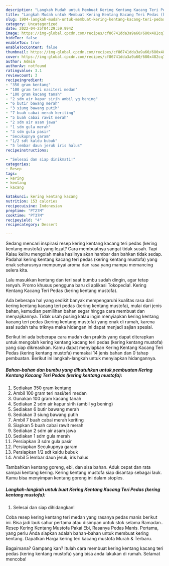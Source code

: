 ```yaml
---
description: "Langkah Mudah untuk Membuat Kering Kentang Kacang Teri Pedas (kering kentang mustofa) yang Enak Banget, Buat Buka Puasa Lezat"
title: "Langkah Mudah untuk Membuat Kering Kentang Kacang Teri Pedas (kering kentang mustofa) yang Enak Banget, Buat Buka Puasa Lezat"
slug: 1904-langkah-mudah-untuk-membuat-kering-kentang-kacang-teri-pedas-kering-kentang-mustofa-yang-enak-banget-buat-buka-puasa-lezat
category: Uncategorized
date: 2022-04-25T04:29:59.994Z
image: https://img-global.cpcdn.com/recipes/cf86741dda3a9a60/680x482cq70/kering-kentang-kacang-teri-pedas-kering-kentang-mustofa-foto-resep-utama.jpg
hideToc: false
enableToc: true
enableTocContent: false
thumbnail: https://img-global.cpcdn.com/recipes/cf86741dda3a9a60/680x482cq70/kering-kentang-kacang-teri-pedas-kering-kentang-mustofa-foto-resep-utama.jpg
cover: https://img-global.cpcdn.com/recipes/cf86741dda3a9a60/680x482cq70/kering-kentang-kacang-teri-pedas-kering-kentang-mustofa-foto-resep-utama.jpg
author: Admin
authorAv: notfound
ratingvalue: 3.1
reviewcount: 3
recipeingredient:
- "350 gram kentang"
- "100 gram teri nasiteri medan"
- "100 gram kacang tanah"
- "2 sdm air kapur sirih ambil yg bening"
- "6 butir bawang merah"
- "3 siung bawang putih"
- "7 buah cabai merah keriting"
- "5 buah cabai rawit merah"
- "2 sdm air asam jawa"
- "1 sdm gula merah"
- "3 sdm gula pasir"
- "Secukupnya garam"
- "1/2 sdt kaldu bubuk"
- "5 lembar daun jeruk iris halus"
recipeinstructions:

- "Selesai dan siap dinikmati!"
categories:
- Resep
tags:
- kering
- kentang
- kacang

katakunci: kering kentang kacang 
nutrition: 153 calories
recipecuisine: Indonesian
preptime: "PT27M"
cooktime: "PT37M"
recipeyield: "4"
recipecategory: Dessert

---
```



Sedang mencari inspirasi resep kering kentang kacang teri pedas (kering kentang mustofa) yang lezat? Cara membuatnya sangat tidak susah. Tapi Kalau keliru mengolah maka hasilnya akan hambar dan bahkan tidak sedap. Padahal kering kentang kacang teri pedas (kering kentang mustofa) yang enak seharusnya mempunyai aroma dan rasa yang mampu memancing selera kita.


Lalu masukkan kentang dan teri saat bumbu sudah dingin, agar tetap renyah. Promo khusus pengguna baru di aplikasi Tokopedia!. Kering Kentang Kacang Teri Pedas (kering kentang mustofa).

Ada beberapa hal yang sedikit banyak mempengaruhi kualitas rasa dari kering kentang kacang teri pedas (kering kentang mustofa), mulai dari jenis bahan, kemudian pemilihan bahan segar hingga cara membuat dan menyajikannya. Tidak usah pusing kalau ingin menyiapkan kering kentang kacang teri pedas (kering kentang mustofa) yang enak di rumah, karena asal sudah tahu triknya maka hidangan ini dapat menjadi sajian spesial.


Berikut ini ada beberapa cara mudah dan praktis yang dapat diterapkan untuk mengolah kering kentang kacang teri pedas (kering kentang mustofa) yang siap dikreasikan. Kamu dapat menyiapkan Kering Kentang Kacang Teri Pedas (kering kentang mustofa) memakai 14 jenis bahan dan 0 tahap pembuatan. Berikut ini langkah-langkah untuk menyiapkan hidangannya.

<!--inarticleads1-->

##### Bahan-bahan dan bumbu yang dibutuhkan untuk pembuatan Kering Kentang Kacang Teri Pedas (kering kentang mustofa):

1. Sediakan 350 gram kentang
1. Ambil 100 gram teri nasi/teri medan
1. Gunakan 100 gram kacang tanah
1. Sediakan 2 sdm air kapur sirih (ambil yg bening)
1. Sediakan 6 butir bawang merah
1. Sediakan 3 siung bawang putih
1. Ambil 7 buah cabai merah keriting
1. Siapkan 5 buah cabai rawit merah
1. Sediakan 2 sdm air asam jawa
1. Sediakan 1 sdm gula merah
1. Persiapkan 3 sdm gula pasir
1. Persiapkan Secukupnya garam
1. Persiapkan 1/2 sdt kaldu bubuk
1. Ambil 5 lembar daun jeruk, iris halus


Tambahkan kentang goreng, ebi, dan sisa bahan. Aduk cepat dan rata sampai kentang kering. Kering kentang mustofa siap disantap sebagai lauk. Kamu bisa menyimpan kentang goreng ini dalam stoples. 

<!--inarticleads2-->

##### Langkah-langkah untuk buat Kering Kentang Kacang Teri Pedas (kering kentang mustofa):


1. Selesai dan siap dihidangkan!

Coba resep kering kentang teri medan yang rasanya pedas manis berikut ini. Bisa jadi lauk sahur pertama atau disimpan untuk stok selama Ramadan.. Resep Kering Kentang Mustofa Pakai Ebi, Rasanya Pedas Manis. Pertama, yang perlu Anda siapkan adalah bahan-bahan untuk membuat kering kentang. Dapatkan Harga kering teri kacang mustofa Murah &amp; Terbaru. 

Bagaimana? Gampang kan? Itulah cara membuat kering kentang kacang teri pedas (kering kentang mustofa) yang bisa anda lakukan di rumah. Selamat mencoba!
